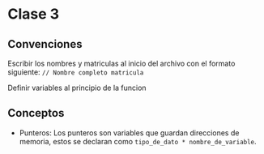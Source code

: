 # Clase 3

## Convenciones
Escribir los nombres y matriculas al inicio del archivo con el formato siguiente:
`// Nombre completo matricula`

Definir variables al principio de la funcion

## Conceptos

- Punteros: Los punteros son variables que guardan direcciones de memoria, estos se declaran como `tipo_de_dato * nombre_de_variable`.
